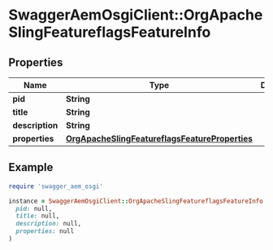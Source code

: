 # SwaggerAemOsgiClient::OrgApacheSlingFeatureflagsFeatureInfo

## Properties

| Name | Type | Description | Notes |
| ---- | ---- | ----------- | ----- |
| **pid** | **String** |  | [optional] |
| **title** | **String** |  | [optional] |
| **description** | **String** |  | [optional] |
| **properties** | [**OrgApacheSlingFeatureflagsFeatureProperties**](OrgApacheSlingFeatureflagsFeatureProperties.md) |  | [optional] |

## Example

```ruby
require 'swagger_aem_osgi'

instance = SwaggerAemOsgiClient::OrgApacheSlingFeatureflagsFeatureInfo.new(
  pid: null,
  title: null,
  description: null,
  properties: null
)
```

